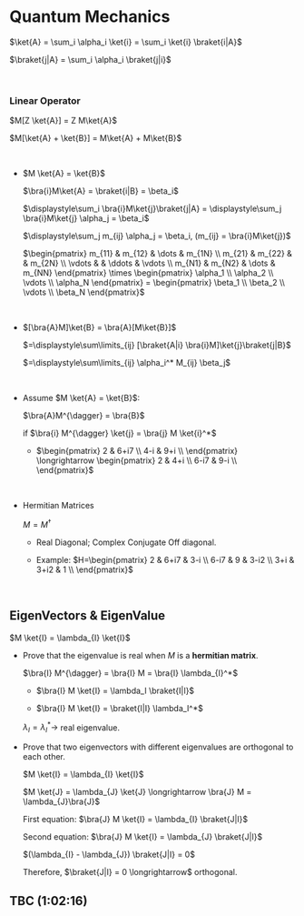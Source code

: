 # Quantum Mechanics

$\ket{A} = \sum_i \alpha_i \ket{i} = \sum_i \ket{i} \braket{i|A}$

$\braket{j|A} = \sum_i \alpha_i \braket{j|i}$

<br>

### Linear Operator

$M[Z \ket{A}] = Z M\ket{A}$

$M[\ket{A} + \ket{B}] = M\ket{A} + M\ket{B}$

<br> 

- $M \ket{A} = \ket{B}$

    $\bra{i}M\ket{A} = \braket{i|B} = \beta_i$

    $\displaystyle\sum_i \bra{i}M\ket{j}\braket{j|A} = \displaystyle\sum_j \bra{i}M\ket{j} \alpha_j = \beta_i$

    $\displaystyle\sum_j m_{ij} \alpha_j = \beta_i, (m_{ij} = \bra{i}M\ket{j})$

    $\begin{pmatrix}
m_{11} & m_{12} & \dots & m_{1N} \\
m_{21} & m_{22} & & m_{2N} \\
\vdots & &  \ddots & \vdots \\
m_{N1} & m_{N2} & \dots & m_{NN}
\end{pmatrix} \times \begin{pmatrix}
\alpha_1 \\
\alpha_2 \\
\vdots \\
\alpha_N
\end{pmatrix} = \begin{pmatrix}
\beta_1 \\
\beta_2 \\
\vdots \\
\beta_N
\end{pmatrix}$

<br>

- $[\bra{A}M]\ket{B} = \bra{A}[M\ket{B}]$

    $=\displaystyle\sum\limits_{ij} [\braket{A|i} \bra{i}M]\ket{j}\braket{j|B}$

    $=\displaystyle\sum\limits_{ij} \alpha_i^* M_{ij} \beta_j$

<br>

- Assume $M \ket{A} = \ket{B}$:

    $\bra{A}M^{\dagger} = \bra{B}$

    if $\bra{i} M^{\dagger} \ket{j} = \bra{j} M \ket{i}^*$

    - $\begin{pmatrix}
        2 & 6+i7 \\
        4-i & 9+i \\
        \end{pmatrix} \longrightarrow \begin{pmatrix}
        2 & 4+i \\
        6-i7 & 9-i \\
        \end{pmatrix}$

<br>

- Hermitian Matrices

    $M = M^{\dagger}$

    - Real Diagonal; Complex Conjugate Off diagonal.

    - Example: $H=\begin{pmatrix}
        2 & 6+i7 & 3-i \\
        6-i7 & 9 & 3-i2 \\
        3+i & 3+i2 & 1 \\
        \end{pmatrix}$

<br>

## EigenVectors & EigenValue

$M \ket{I} = \lambda_{I} \ket{I}$

-   Prove that the eigenvalue is real when $M$ is a **hermitian matrix**.

    $\bra{I} M^{\dagger} = \bra{I} M = \bra{I} \lambda_{I}^*$

    - $\bra{I} M \ket{I} = \lambda_I \braket{I|I}$

    - $\bra{I} M \ket{I} = \braket{I|I} \lambda_I^*$

    $\lambda_I = \lambda_I^* \longrightarrow$ real eigenvalue.

- Prove that two eigenvectors with different eigenvalues are orthogonal to each other.

    $M \ket{I} = \lambda_{I} \ket{I}$

    $M \ket{J} = \lambda_{J} \ket{J} \longrightarrow \bra{J} M = \lambda_{J}\bra{J}$

    First equation: $\bra{J} M \ket{I} = \lambda_{I} \braket{J|I}$

    Second equation: $\bra{J} M \ket{I} = \lambda_{J} \braket{J|I}$

    $(\lambda_{I} - \lambda_{J}) \braket{J|I} = 0$

    Therefore, $\braket{J|I} = 0 \longrightarrow$ orthogonal.
    
## TBC (1:02:16)
